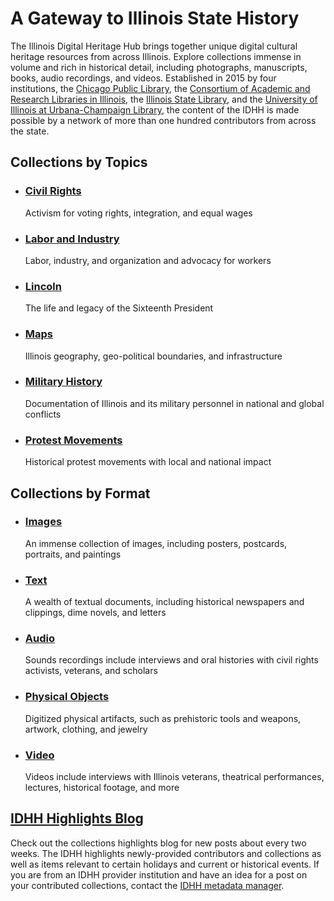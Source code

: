 # A Gateway to Illinois State History

The Illinois Digital Heritage Hub brings together unique digital cultural heritage resources from across Illinois. Explore collections immense in volume and rich in historical detail, including photographs, manuscripts, books, audio recordings, and videos. Established in 2015 by four institutions, the [Chicago Public Library](https://www.chipublib.org/), the [Consortium of Academic and Research Libraries in Illinois](https://www.carli.illinois.edu/), the [Illinois State Library](https://www.cyberdriveillinois.com/departments/library/), and the [University of Illinois at Urbana-Champaign Library](https://www.library.illinois.edu/), the content of the IDHH is made possible by a network of more than one hundred contributors from across the state.

## Collections by Topics

- ### [Civil Rights](/search?q=%22civil%20rights%22)

  Activism for voting rights, integration, and equal wages

- ### [Labor and Industry](/search?q=labor+%7C%7C+industry)

  Labor, industry, and organization and advocacy for workers

- ### [Lincoln](/search?subject=%22Lincoln%2C%20Abraham%2C%201809-1865%22)

  The life and legacy of the Sixteenth President

- ### [Maps](/search?q=map*&type=%22image%22)

  Illinois geography, geo-political boundaries, and infrastructure

- ### [Military History](/search?q=%22world+war%22+%7C%7C+%22armed+forces%22+%7C%7C+military+%7C%7C+veteran*)

  Documentation of Illinois and its military personnel in national and global conflicts

- ### [Protest Movements](/search?q=protest*)

  Historical protest movements with local and national impact

## Collections by Format

- ### [Images](/search?&type=%22image%22)

  An immense collection of images, including posters, postcards, portraits, and paintings

- ### [Text](/search?&type=%22text%22)

  A wealth of textual documents, including historical newspapers and clippings, dime novels, and letters

- ### [Audio](/search?&type=%22sound%22)

  Sounds recordings include interviews and oral histories with civil rights activists, veterans, and scholars

- ### [Physical Objects](/search?type=%22physical%20object%22)

  Digitized physical artifacts, such as prehistoric tools and weapons, artwork, clothing, and jewelry

- ### [Video](/search?&type=%22moving%20image%22)

  Videos include interviews with Illinois veterans, theatrical performances, lectures, historical footage, and more

## [IDHH Highlights Blog](https://ildplacollections.wordpress.com/)

Check out the collections highlights blog for new posts about every two weeks. The IDHH highlights newly-provided contributors and collections as well as items relevant to certain holidays and current or historical events. If you are from an IDHH provider institution and have an idea for a post on your contributed collections, contact the [IDHH metadata manager](/contact).
